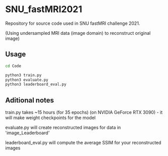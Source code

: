 # SNU_fastMRI2021

Repository for source code used in SNU fastMRI challenge 2021.

(Using undersampled MRI data (image domain) to reconstruct original image)

## Usage

```bash
cd Code

python3 train.py
python3 evaluate.py
python3 leaderboard_eval.py
```

## Aditional notes
train.py takes ~15 hours (for 35 epochs) (on NVIDIA GeForce RTX 3090) - it will make weight checkpoints for the model

evaluate.py will create reconstructed images for data in 'image_Leaderboard'

leaderboard_eval.py will compute the average SSIM for your reconstructed images
